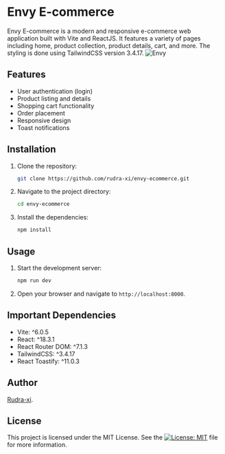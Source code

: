 # Envy E-commerce

Envy E-commerce is a modern and responsive e-commerce web application built with Vite and ReactJS. It features a variety of pages including home, product collection, product details, cart, and more. The styling is done using TailwindCSS version 3.4.17.
![Envy](https://imgur.com/a/pRX7CBa)
## Features

- User authentication (login)
- Product listing and details
- Shopping cart functionality
- Order placement
- Responsive design
- Toast notifications

## Installation

1. Clone the repository:

   ```bash
   git clone https://github.com/rudra-xi/envy-ecommerce.git
   ```

2. Navigate to the project directory:

   ```bash
   cd envy-ecommerce
   ```

3. Install the dependencies:

   ```bash
   npm install
   ```

## Usage

1. Start the development server:

   ```bash
   npm run dev
   ```

2. Open your browser and navigate to `http://localhost:8000`.

## Important Dependencies

- Vite: ^6.0.5
- React: ^18.3.1
- React Router DOM: ^7.1.3
- TailwindCSS: ^3.4.17
- React Toastify: ^11.0.3

## Author

[Rudra-xi](https://github.com/rudra-xi).

## License

This project is licensed under the MIT License. See the [![License: MIT](https://img.shields.io/badge/License-MIT-orange.svg)](/LICENSE) file for more information.
